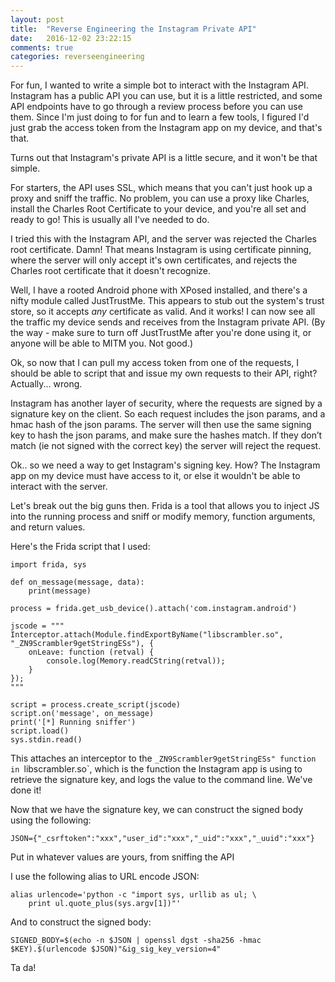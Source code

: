 ```yaml
---
layout: post
title:  "Reverse Engineering the Instagram Private API"
date:   2016-12-02 23:22:15
comments: true
categories: reverseengineering
---
```


For fun, I wanted to write a simple bot to interact with the Instagram API. Instagram has a public API you can use, but it is a little restricted, and some API endpoints have to go through a review process before you can use them. Since I'm just doing to for fun and to learn a few tools, I figured I'd just grab the access token from the Instagram app on my device, and that's that.

Turns out that Instagram's private API is a little secure, and it won't be that simple.

For starters, the API uses SSL, which means that you can't just hook up a proxy and sniff the traffic. No problem, you can use a proxy like Charles, install the Charles Root Certificate to your device, and you're all set and ready to go! This is usually all I've needed to do.

I tried this with the Instagram API, and the server was rejected the Charles root certificate. Damn! That means Instagram is using certificate pinning, where the server will only accept it's own certificates, and rejects the Charles root certificate that it doesn't recognize.

Well, I have a rooted Android phone with XPosed installed, and there's a nifty module called JustTrustMe. This appears to stub out the system's trust store, so it accepts _any_ certificate as valid. And it works! I can now see all the traffic my device sends and receives from the Instagram private API. (By the way - make sure to turn off JustTrustMe after you're done using it, or anyone will be able to MITM you. Not good.)

Ok, so now that I can pull my access token from one of the requests, I should be able to script that and issue my own requests to their API, right? Actually... wrong.

Instagram has another layer of security, where the requests are signed by a signature key on the client. So each request includes the json params, and a hmac hash of the json params. The server will then use the same signing key to hash the json params, and make sure the hashes match. If they don’t match (ie not signed with the correct key) the server will reject the request.

Ok.. so we need a way to get Instagram's signing key. How? The Instagram app on my device must have access to it, or else it wouldn't be able to interact with the server.

Let's break out the big guns then. Frida is a tool that allows you to inject JS into the running process and sniff or modify memory, function arguments, and return values.

Here's the Frida script that I used:

```
import frida, sys

def on_message(message, data):
    print(message)

process = frida.get_usb_device().attach('com.instagram.android')

jscode = """
Interceptor.attach(Module.findExportByName("libscrambler.so", "_ZN9Scrambler9getStringESs"), {
    onLeave: function (retval) {
        console.log(Memory.readCString(retval));
    }
});
"""

script = process.create_script(jscode)
script.on('message', on_message)
print('[*] Running sniffer')
script.load()
sys.stdin.read()
```

This attaches an interceptor to the `_ZN9Scrambler9getStringESs" function in `libscrambler.so`, which is the function the Instagram app is using to retrieve the signature key, and logs the value to the command line. We've done it!

Now that we have the signature key, we can construct the signed body using the following:

`JSON={"_csrftoken":"xxx","user_id":"xxx","_uid":"xxx","_uuid":"xxx"}`

Put in whatever values are yours, from sniffing the API

I use the following alias to URL encode JSON:

```
alias urlencode='python -c "import sys, urllib as ul; \
    print ul.quote_plus(sys.argv[1])"'
```

And to construct the signed body:

`SIGNED_BODY=$(echo -n $JSON | openssl dgst -sha256 -hmac $KEY).$(urlencode $JSON)"&ig_sig_key_version=4"`

Ta da!


